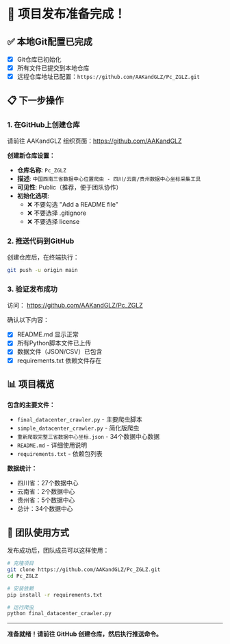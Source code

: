 # 🚀 项目发布准备完成！

## ✅ 本地Git配置已完成

- [x] Git仓库已初始化
- [x] 所有文件已提交到本地仓库
- [x] 远程仓库地址已配置：`https://github.com/AAKandGLZ/Pc_ZGLZ.git`

## 📋 下一步操作

### 1. 在GitHub上创建仓库

请前往 AAKandGLZ 组织页面：https://github.com/AAKandGLZ

**创建新仓库设置：**
- **仓库名称**: `Pc_ZGLZ`
- **描述**: `中国西南三省数据中心位置爬虫 - 四川/云南/贵州数据中心坐标采集工具`
- **可见性**: Public（推荐，便于团队协作）
- **初始化选项**: 
  - ❌ 不要勾选 "Add a README file"
  - ❌ 不要选择 .gitignore
  - ❌ 不要选择 license
  
### 2. 推送代码到GitHub

创建仓库后，在终端执行：

```bash
git push -u origin main
```

### 3. 验证发布成功

访问： https://github.com/AAKandGLZ/Pc_ZGLZ

确认以下内容：
- [x] README.md 显示正常
- [x] 所有Python脚本文件已上传
- [x] 数据文件（JSON/CSV）已包含
- [x] requirements.txt 依赖文件存在

## 📊 项目概览

**包含的主要文件：**
- `final_datacenter_crawler.py` - 主要爬虫脚本
- `simple_datacenter_crawler.py` - 简化版爬虫
- `重新爬取完整三省数据中心坐标.json` - 34个数据中心数据
- `README.md` - 详细使用说明
- `requirements.txt` - 依赖包列表

**数据统计：**
- 四川省：27个数据中心
- 云南省：2个数据中心
- 贵州省：5个数据中心
- 总计：34个数据中心

## 🎯 团队使用方式

发布成功后，团队成员可以这样使用：

```bash
# 克隆项目
git clone https://github.com/AAKandGLZ/Pc_ZGLZ.git
cd Pc_ZGLZ

# 安装依赖
pip install -r requirements.txt

# 运行爬虫
python final_datacenter_crawler.py
```

---

**准备就绪！请前往 GitHub 创建仓库，然后执行推送命令。**
